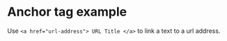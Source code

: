 # Anchor tag example

Use ``` <a href="url-address"> URL Title </a> ``` to link a text to a url address.